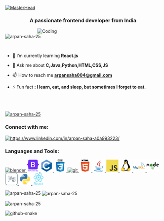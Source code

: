 [![MasterHead](https://blogger.googleusercontent.com/img/b/R29vZ2xl/AVvXsEguI2HR1yPeA7RlONdigq49HDILIqcg75j3Xlg2vYgU7zjA9QLbLGJKIFBRLK9smn_sv6KuG_Yy-qW_PDZ4KnbPj0rtZQF4u38oTXHBA00zju1sFdnEaJZcwJo74II4mPsecUca-Dk6i4sOTrLRAFcgd2r1S79IwU7cvdrk2e1iqi3XHLeG8K9DgX_AH_aj/s945/github-header-image%20(1).png)](https://github.com/Arpan-Saha-25)
<h3 align="center">A passionate frontend developer from India</h3>
<img align="right" alt="Coding" width="400" src="https://cdn.dribbble.com/users/45010/screenshots/14281687/media/79f87d23670e2144bd2d5e2742185c8e.png?resize=1000x750&vertical=center">


<p align="left"> <img src="https://komarev.com/ghpvc/?username=arpan-saha-25&label=Profile%20views&color=0e75b6&style=flat" alt="arpan-saha-25" /> </p>


<p align="left"> <a href="https://twitter.com/" target="blank"><img src="https://img.shields.io/twitter/follow/?logo=twitter&style=for-the-badge" alt="" /></a> </p>

- 🌱 I’m currently learning **React.js**

- 💬 Ask me about **C,Java,Python,HTML,CSS,JS**

- 📫 How to reach me **arpansaha004@gmail.com**

- ⚡ Fun fact **: I learn, eat, and sleep, but sometimes I forget to eat.**

<p align="left"> <br> <br>  <br> <a href="https://github.com/ryo-ma/github-profile-trophy"><img src="https://github-profile-trophy.vercel.app/?username=arpan-saha-25" alt="arpan-saha-25" /></a> </p>

<h3 align="left">Connect with me:</h3>
<p align="left">
<a href="https://www.linkedin.com/in/arpan-saha-a0a993223/" target="blank"><img align="center" src="https://raw.githubusercontent.com/rahuldkjain/github-profile-readme-generator/master/src/images/icons/Social/linked-in-alt.svg" alt="https://www.linkedin.com/in/arpan-saha-a0a993223/" height="30" width="40" /></a>
</p>

<h3 align="left">Languages and Tools:</h3>
<p align="left"> <a href="https://www.blender.org/" target="_blank" rel="noreferrer"> <img src="https://download.blender.org/branding/community/blender_community_badge_white.svg" alt="blender" width="40" height="40"/> </a> <a href="https://getbootstrap.com" target="_blank" rel="noreferrer"> <img src="https://raw.githubusercontent.com/devicons/devicon/master/icons/bootstrap/bootstrap-plain-wordmark.svg" alt="bootstrap" width="40" height="40"/> </a> <a href="https://www.cprogramming.com/" target="_blank" rel="noreferrer"> <img src="https://raw.githubusercontent.com/devicons/devicon/master/icons/c/c-original.svg" alt="c" width="40" height="40"/> </a> <a href="https://www.w3schools.com/css/" target="_blank" rel="noreferrer"> <img src="https://raw.githubusercontent.com/devicons/devicon/master/icons/css3/css3-original-wordmark.svg" alt="css3" width="40" height="40"/> </a> <a href="https://git-scm.com/" target="_blank" rel="noreferrer"> <img src="https://www.vectorlogo.zone/logos/git-scm/git-scm-icon.svg" alt="git" width="40" height="40"/> </a> <a href="https://www.w3.org/html/" target="_blank" rel="noreferrer"> <img src="https://raw.githubusercontent.com/devicons/devicon/master/icons/html5/html5-original-wordmark.svg" alt="html5" width="40" height="40"/> </a> <a href="https://www.java.com" target="_blank" rel="noreferrer"> <img src="https://raw.githubusercontent.com/devicons/devicon/master/icons/java/java-original.svg" alt="java" width="40" height="40"/> </a> <a href="https://developer.mozilla.org/en-US/docs/Web/JavaScript" target="_blank" rel="noreferrer"> <img src="https://raw.githubusercontent.com/devicons/devicon/master/icons/javascript/javascript-original.svg" alt="javascript" width="40" height="40"/> </a> <a href="https://www.linux.org/" target="_blank" rel="noreferrer"> <img src="https://raw.githubusercontent.com/devicons/devicon/master/icons/linux/linux-original.svg" alt="linux" width="40" height="40"/> </a> <a href="https://www.mysql.com/" target="_blank" rel="noreferrer"> <img src="https://raw.githubusercontent.com/devicons/devicon/master/icons/mysql/mysql-original-wordmark.svg" alt="mysql" width="40" height="40"/> </a> <a href="https://nodejs.org" target="_blank" rel="noreferrer"> <img src="https://raw.githubusercontent.com/devicons/devicon/master/icons/nodejs/nodejs-original-wordmark.svg" alt="nodejs" width="40" height="40"/> </a> <a href="https://www.photoshop.com/en" target="_blank" rel="noreferrer"> <img src="https://raw.githubusercontent.com/devicons/devicon/master/icons/photoshop/photoshop-line.svg" alt="photoshop" width="40" height="40"/> </a> <a href="https://www.python.org" target="_blank" rel="noreferrer"> <img src="https://raw.githubusercontent.com/devicons/devicon/master/icons/python/python-original.svg" alt="python" width="40" height="40"/> </a> <a href="https://reactjs.org/" target="_blank" rel="noreferrer"> <img src="https://raw.githubusercontent.com/devicons/devicon/master/icons/react/react-original-wordmark.svg" alt="react" width="40" height="40"/> </a> </p>

<p><img align="left" src="https://github-readme-stats.vercel.app/api/top-langs?username=arpan-saha-25&show_icons=true&locale=en&layout=compact" alt="arpan-saha-25" /></p>

<p>&nbsp;<img align="center" src="https://github-readme-stats.vercel.app/api?username=arpan-saha-25&show_icons=true&locale=en" alt="arpan-saha-25" /></p>

<p><img align="center" src="https://github-readme-streak-stats.herokuapp.com/?user=arpan-saha-25&" alt="arpan-saha-25" /></p>


<!--
**Arpan-Saha-25/Arpan-Saha-25** is a ✨ _special_ ✨ repository because its `README.md` (this file) appears on your GitHub profile.

Here are some ideas to get you started:

- 🔭 I’m currently working on ...
- 🌱 I’m currently learning ...
- 👯 I’m looking to collaborate on ...
- 🤔 I’m looking for help with ...
- 💬 Ask me about ...
- 📫 How to reach me: ...
- 😄 Pronouns: ...
- ⚡ Fun fact: ...
-->

<picture>
  <source media="(prefers-color-scheme: dark)" srcset="https://raw.githubusercontent.com/Arpan-Saha-25/Arpan-Saha-25/output/github-snake-dark.svg" />
  <source media="(prefers-color-scheme: light)" srcset="https://raw.githubusercontent.com/Arpan-Saha-25/Arpan-Saha-25/output/github-snake.svg" />
  <img alt="github-snake" src="https://raw.githubusercontent.com/tobiasmeyhoefer/tobiasmeyhoefer/output/github-snake.svg" />
</picture>
